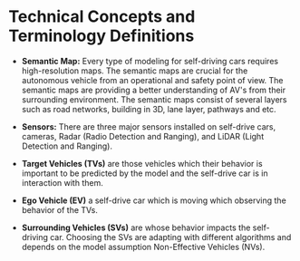 # Technical Concepts and Terminology Definitions

- **Semantic Map:** Every type of modeling for self-driving cars requires high-resolution maps. The semantic maps are crucial for the autonomous vehicle from an operational and safety point of view. The semantic maps are providing a better understanding of AV's from their surrounding environment. The semantic maps consist of several layers such as road networks, building in 3D, lane layer, pathways and etc. 

- **Sensors:** There are three major sensors installed on self-drive cars, cameras, Radar (Radio Detection and Ranging), and LiDAR (Light Detection and Ranging).

- **Target Vehicles (TVs)** are those vehicles which their behavior is important to be predicted by the model and the self-drive car is in interaction with them.
- **Ego Vehicle (EV)** a self-drive car which is moving which observing the behavior of the TVs.
- **Surrounding Vehicles (SVs)** are whose behavior impacts the self-driving car. Choosing the SVs are adapting with different algorithms and depends on the model assumption Non-Effective Vehicles (NVs).

